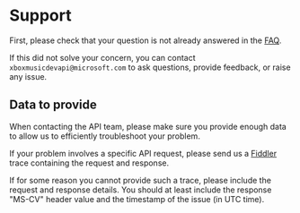 # Support
First, please check that your question is not already answered in the [FAQ](FAQ.md).   

If this did not solve your concern, you can contact ```xboxmusicdevapi@microsoft.com``` to ask questions, provide feedback, or raise any issue.

## Data to provide
When contacting the API team, please make sure you provide enough data to allow us to efficiently troubleshoot your problem.

If your problem involves a specific API request, please send us a [Fiddler](https://www.telerik.com/fiddler) trace containing the request and response.

If for some reason you cannot provide such a trace, please include the request and response details. You should at least include the response "MS-CV" header value and the timestamp of the issue (in UTC time).
